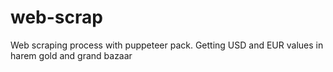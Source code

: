# web-scrap

Web scraping process with puppeteer pack.
Getting USD and EUR values in harem gold and grand bazaar
